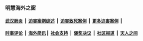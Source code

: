 
### 明慧海外之窗

####  [武汉肺炎](indexes/365.md?t=06300701) &nbsp;|&nbsp;  [迫害案例综述](indexes/328.md?t=06300701) &nbsp;|&nbsp; [迫害致死案例](indexes/277.md?t=06300701)  &nbsp;|&nbsp; [更多迫害案例](indexes/81.md?t=06300701)  &nbsp;|&nbsp; 
####  [时事评论](indexes/19.md?t=06300701) &nbsp;|&nbsp; [海外简讯](indexes/245.md?t=06300701)&nbsp;|&nbsp;  [社会支持](indexes/140.md?t=06300701) &nbsp;|&nbsp; [褒奖决议](indexes/282.md?t=06300701) &nbsp;|&nbsp; [社区报道](indexes/91.md?t=06300701)  &nbsp;|&nbsp; [天人之间](indexes/78.md?t=06300701) 

